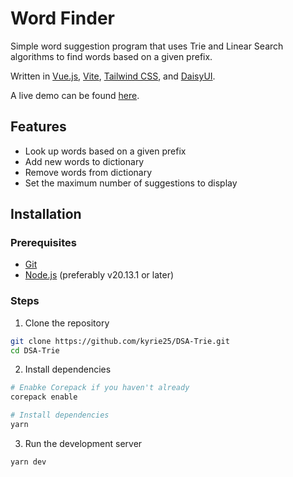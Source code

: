 # Word Finder

Simple word suggestion program that uses Trie and Linear Search algorithms to find words based on a given prefix.

Written in [Vue.js](https://vuejs.org/), [Vite](https://vitejs.dev/), [Tailwind CSS](https://tailwindcss.com/), and [DaisyUI](https://daisyui.com/).

A live demo can be found [here](https://word-finder.kyrie25.dev/).

## Features

- Look up words based on a given prefix
- Add new words to dictionary
- Remove words from dictionary
- Set the maximum number of suggestions to display

## Installation

### Prerequisites

- [Git](https://git-scm.com/)
- [Node.js](https://nodejs.org/) (preferably v20.13.1 or later)

### Steps

1. Clone the repository

```bash
git clone https://github.com/kyrie25/DSA-Trie.git
cd DSA-Trie
```

2. Install dependencies

```bash
# Enabke Corepack if you haven't already
corepack enable

# Install dependencies
yarn
```

3. Run the development server

```bash
yarn dev
```
